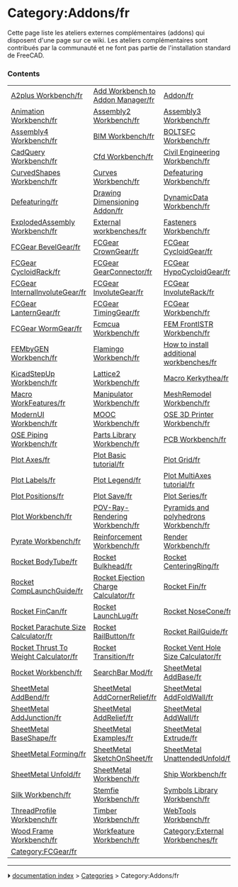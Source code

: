 # Category:Addons/fr
Cette page liste les ateliers externes complémentaires (addons) qui disposent d\'une page sur ce wiki. Les ateliers complémentaires sont contribués par la communauté et ne font pas partie de l\'installation standard de FreeCAD.

### Contents

|     |     |     |
| --- | --- | --- |
| [A2plus Workbench/fr](A2plus_Workbench/fr.md) | [Add Workbench to Addon Manager/fr](Add_Workbench_to_Addon_Manager/fr.md) | [Addon/fr](Addon/fr.md) |
| [Animation Workbench/fr](Animation_Workbench/fr.md) | [Assembly2 Workbench/fr](Assembly2_Workbench/fr.md) | [Assembly3 Workbench/fr](Assembly3_Workbench/fr.md) |
| [Assembly4 Workbench/fr](Assembly4_Workbench/fr.md) | [BIM Workbench/fr](BIM_Workbench/fr.md) | [BOLTSFC Workbench/fr](BOLTSFC_Workbench/fr.md) |
| [CadQuery Workbench/fr](CadQuery_Workbench/fr.md) | [Cfd Workbench/fr](Cfd_Workbench/fr.md) | [Civil Engineering Workbench/fr](Civil_Engineering_Workbench/fr.md) |
| [CurvedShapes Workbench/fr](CurvedShapes_Workbench/fr.md) | [Curves Workbench/fr](Curves_Workbench/fr.md) | [Defeaturing Workbench/fr](Defeaturing_Workbench/fr.md) |
| [Defeaturing/fr](Defeaturing/fr.md) | [Drawing Dimensioning Addon/fr](Drawing_Dimensioning_Addon/fr.md) | [DynamicData Workbench/fr](DynamicData_Workbench/fr.md) |
| [ExplodedAssembly Workbench/fr](ExplodedAssembly_Workbench/fr.md) | [External workbenches/fr](External_workbenches/fr.md) | [Fasteners Workbench/fr](Fasteners_Workbench/fr.md) |
| [FCGear BevelGear/fr](FCGear_BevelGear/fr.md) | [FCGear CrownGear/fr](FCGear_CrownGear/fr.md) | [FCGear CycloidGear/fr](FCGear_CycloidGear/fr.md) |
| [FCGear CycloidRack/fr](FCGear_CycloidRack/fr.md) | [FCGear GearConnector/fr](FCGear_GearConnector/fr.md) | [FCGear HypoCycloidGear/fr](FCGear_HypoCycloidGear/fr.md) |
| [FCGear InternalInvoluteGear/fr](FCGear_InternalInvoluteGear/fr.md) | [FCGear InvoluteGear/fr](FCGear_InvoluteGear/fr.md) | [FCGear InvoluteRack/fr](FCGear_InvoluteRack/fr.md) |
| [FCGear LanternGear/fr](FCGear_LanternGear/fr.md) | [FCGear TimingGear/fr](FCGear_TimingGear/fr.md) | [FCGear Workbench/fr](FCGear_Workbench/fr.md) |
| [FCGear WormGear/fr](FCGear_WormGear/fr.md) | [Fcmcua Workbench/fr](Fcmcua_Workbench/fr.md) | [FEM FrontISTR Workbench/fr](FEM_FrontISTR_Workbench/fr.md) |
| [FEMbyGEN Workbench/fr](FEMbyGEN_Workbench/fr.md) | [Flamingo Workbench/fr](Flamingo_Workbench/fr.md) | [How to install additional workbenches/fr](How_to_install_additional_workbenches/fr.md) |
| [KicadStepUp Workbench/fr](KicadStepUp_Workbench/fr.md) | [Lattice2 Workbench/fr](Lattice2_Workbench/fr.md) | [Macro Kerkythea/fr](Macro_Kerkythea/fr.md) |
| [Macro WorkFeatures/fr](Macro_WorkFeatures/fr.md) | [Manipulator Workbench/fr](Manipulator_Workbench/fr.md) | [MeshRemodel Workbench/fr](MeshRemodel_Workbench/fr.md) |
| [ModernUI Workbench/fr](ModernUI_Workbench/fr.md) | [MOOC Workbench/fr](MOOC_Workbench/fr.md) | [OSE 3D Printer Workbench/fr](OSE_3D_Printer_Workbench/fr.md) |
| [OSE Piping Workbench/fr](OSE_Piping_Workbench/fr.md) | [Parts Library Workbench/fr](Parts_Library_Workbench/fr.md) | [PCB Workbench/fr](PCB_Workbench/fr.md) |
| [Plot Axes/fr](Plot_Axes/fr.md) | [Plot Basic tutorial/fr](Plot_Basic_tutorial/fr.md) | [Plot Grid/fr](Plot_Grid/fr.md) |
| [Plot Labels/fr](Plot_Labels/fr.md) | [Plot Legend/fr](Plot_Legend/fr.md) | [Plot MultiAxes tutorial/fr](Plot_MultiAxes_tutorial/fr.md) |
| [Plot Positions/fr](Plot_Positions/fr.md) | [Plot Save/fr](Plot_Save/fr.md) | [Plot Series/fr](Plot_Series/fr.md) |
| [Plot Workbench/fr](Plot_Workbench/fr.md) | [POV-Ray-Rendering Workbench/fr](POV-Ray-Rendering_Workbench/fr.md) | [Pyramids and polyhedrons Workbench/fr](Pyramids_and_polyhedrons_Workbench/fr.md) |
| [Pyrate Workbench/fr](Pyrate_Workbench/fr.md) | [Reinforcement Workbench/fr](Reinforcement_Workbench/fr.md) | [Render Workbench/fr](Render_Workbench/fr.md) |
| [Rocket BodyTube/fr](Rocket_BodyTube/fr.md) | [Rocket Bulkhead/fr](Rocket_Bulkhead/fr.md) | [Rocket CenteringRing/fr](Rocket_CenteringRing/fr.md) |
| [Rocket CompLaunchGuide/fr](Rocket_CompLaunchGuide/fr.md) | [Rocket Ejection Charge Calculator/fr](Rocket_Ejection_Charge_Calculator/fr.md) | [Rocket Fin/fr](Rocket_Fin/fr.md) |
| [Rocket FinCan/fr](Rocket_FinCan/fr.md) | [Rocket LaunchLug/fr](Rocket_LaunchLug/fr.md) | [Rocket NoseCone/fr](Rocket_NoseCone/fr.md) |
| [Rocket Parachute Size Calculator/fr](Rocket_Parachute_Size_Calculator/fr.md) | [Rocket RailButton/fr](Rocket_RailButton/fr.md) | [Rocket RailGuide/fr](Rocket_RailGuide/fr.md) |
| [Rocket Thrust To Weight Calculator/fr](Rocket_Thrust_To_Weight_Calculator/fr.md) | [Rocket Transition/fr](Rocket_Transition/fr.md) | [Rocket Vent Hole Size Calculator/fr](Rocket_Vent_Hole_Size_Calculator/fr.md) |
| [Rocket Workbench/fr](Rocket_Workbench/fr.md) | [SearchBar Mod/fr](SearchBar_Mod/fr.md) | [SheetMetal AddBase/fr](SheetMetal_AddBase/fr.md) |
| [SheetMetal AddBend/fr](SheetMetal_AddBend/fr.md) | [SheetMetal AddCornerRelief/fr](SheetMetal_AddCornerRelief/fr.md) | [SheetMetal AddFoldWall/fr](SheetMetal_AddFoldWall/fr.md) |
| [SheetMetal AddJunction/fr](SheetMetal_AddJunction/fr.md) | [SheetMetal AddRelief/fr](SheetMetal_AddRelief/fr.md) | [SheetMetal AddWall/fr](SheetMetal_AddWall/fr.md) |
| [SheetMetal BaseShape/fr](SheetMetal_BaseShape/fr.md) | [SheetMetal Examples/fr](SheetMetal_Examples/fr.md) | [SheetMetal Extrude/fr](SheetMetal_Extrude/fr.md) |
| [SheetMetal Forming/fr](SheetMetal_Forming/fr.md) | [SheetMetal SketchOnSheet/fr](SheetMetal_SketchOnSheet/fr.md) | [SheetMetal UnattendedUnfold/fr](SheetMetal_UnattendedUnfold/fr.md) |
| [SheetMetal Unfold/fr](SheetMetal_Unfold/fr.md) | [SheetMetal Workbench/fr](SheetMetal_Workbench/fr.md) | [Ship Workbench/fr](Ship_Workbench/fr.md) |
| [Silk Workbench/fr](Silk_Workbench/fr.md) | [Stemfie Workbench/fr](Stemfie_Workbench/fr.md) | [Symbols Library Workbench/fr](Symbols_Library_Workbench/fr.md) |
| [ThreadProfile Workbench/fr](ThreadProfile_Workbench/fr.md) | [Timber Workbench/fr](Timber_Workbench/fr.md) | [WebTools Workbench/fr](WebTools_Workbench/fr.md) |
| [Wood Frame Workbench/fr](Wood_Frame_Workbench/fr.md) | [Workfeature Workbench/fr](Workfeature_Workbench/fr.md) | [Category:External Workbenches/fr](Category_External_Workbenches/fr.md) |
| [Category:FCGear/fr](Category_FCGear/fr.md) |



---
⏵ [documentation index](../README.md) > [Categories](Category_Categories.md) > Category:Addons/fr
